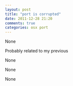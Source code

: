 ```yaml
---
layout: post
title: "port is corrupted"
date: 2011-12-28 21:20
comments: true
categories: osx port
---
```


None


Probably related to my previous 


None


None


None

